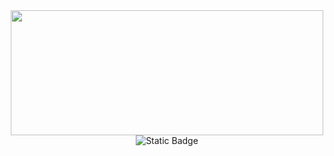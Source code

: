 <div id="header" align="center">
  <img src="https://i.giphy.com/media/v1.Y2lkPTc5MGI3NjExamthcXRma2ZvanZhNThlcHRhbHFiYWZvdXZoMjVzNmU5ZGgwdTkzaiZlcD12MV9pbnRlcm5hbF9naWZfYnlfaWQmY3Q9Zw/DyNmUtSKQZ61i/giphy.gif" width="500px" height="200px"/>
</div>
<div id="socials" align="center">
  <img alt="Static Badge" src="https://img.shields.io/badge/Telegram-white?style=for-the-badge&logo=telegram&logoColor=green&logoSize=100&style=for-the-badge">
</div>

